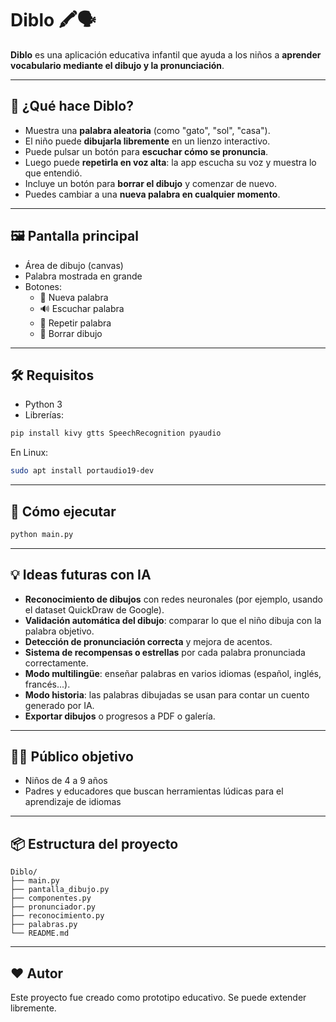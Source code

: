 # Diblo 🖍️🗣️

**Diblo** es una aplicación educativa infantil que ayuda a los niños a **aprender vocabulario mediante el dibujo y la pronunciación**.

---

## 🎯 ¿Qué hace Diblo?

- Muestra una **palabra aleatoria** (como "gato", "sol", "casa").
- El niño puede **dibujarla libremente** en un lienzo interactivo.
- Puede pulsar un botón para **escuchar cómo se pronuncia**.
- Luego puede **repetirla en voz alta**: la app escucha su voz y muestra lo que entendió.
- Incluye un botón para **borrar el dibujo** y comenzar de nuevo.
- Puedes cambiar a una **nueva palabra en cualquier momento**.

---

## 🖼️ Pantalla principal

- Área de dibujo (canvas)
- Palabra mostrada en grande
- Botones:
  - 🎲 Nueva palabra
  - 🔊 Escuchar palabra
  - 🎤 Repetir palabra
  - 🧼 Borrar dibujo

---

## 🛠️ Requisitos

- Python 3
- Librerías:

```bash
pip install kivy gtts SpeechRecognition pyaudio
```

En Linux:

```bash
sudo apt install portaudio19-dev
```

---

## 🚀 Cómo ejecutar

```bash
python main.py
```

---

## 💡 Ideas futuras con IA

- **Reconocimiento de dibujos** con redes neuronales (por ejemplo, usando el dataset QuickDraw de Google).
- **Validación automática del dibujo**: comparar lo que el niño dibuja con la palabra objetivo.
- **Detección de pronunciación correcta** y mejora de acentos.
- **Sistema de recompensas o estrellas** por cada palabra pronunciada correctamente.
- **Modo multilingüe**: enseñar palabras en varios idiomas (español, inglés, francés...).
- **Modo historia**: las palabras dibujadas se usan para contar un cuento generado por IA.
- **Exportar dibujos** o progresos a PDF o galería.

---

## 👨‍👧 Público objetivo

- Niños de 4 a 9 años
- Padres y educadores que buscan herramientas lúdicas para el aprendizaje de idiomas

---

## 📦 Estructura del proyecto

```
Diblo/
├── main.py
├── pantalla_dibujo.py
├── componentes.py
├── pronunciador.py
├── reconocimiento.py
├── palabras.py
└── README.md
```

---

## ❤️ Autor

Este proyecto fue creado como prototipo educativo. Se puede extender libremente.
